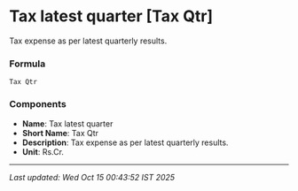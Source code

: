 # Tax latest quarter [Tax Qtr]
Tax expense as per latest quarterly results.

### Formula
```text
Tax Qtr
```


### Components
- **Name**: Tax latest quarter
- **Short Name**: Tax Qtr
- **Description**: Tax expense as per latest quarterly results.
- **Unit**: Rs.Cr.

---
*Last updated: Wed Oct 15 00:43:52 IST 2025*
